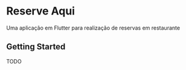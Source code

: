 # Reserve Aqui

Uma aplicação em Flutter para realização de reservas em restaurante

## Getting Started

TODO
